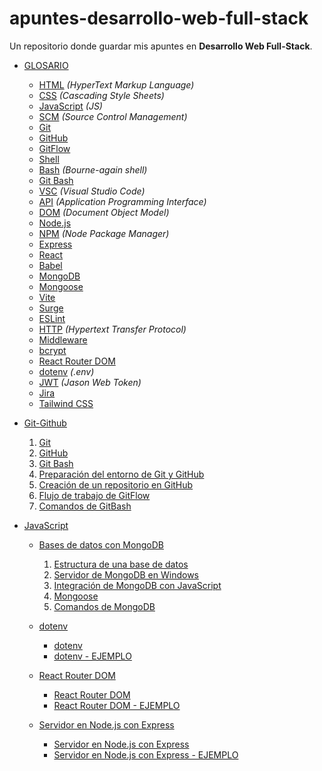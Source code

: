 # apuntes-desarrollo-web-full-stack

Un repositorio donde guardar mis apuntes en **Desarrollo Web Full-Stack**.

* [GLOSARIO](./GLOSARIO.md)
    * [HTML](./GLOSARIO.md/#html-hypertext-markup-language) *(HyperText Markup Language)*
    * [CSS](./GLOSARIO.md/#css-cascading-style-sheets) *(Cascading Style Sheets)*
    * [JavaScript](./GLOSARIO.md/#javascript-js) *(JS)*
    * [SCM](./GLOSARIO.md/#scm-source-control-management) *(Source Control Management)*
    * [Git](./GLOSARIO.md/#git)
    * [GitHub](./GLOSARIO.md/#github)
    * [GitFlow](./GLOSARIO.md/#gitflow)
    * [Shell](./GLOSARIO.md/#shell)
    * [Bash](./GLOSARIO.md/#bash-bourne-agin-shell) *(Bourne-again shell)*
    * [Git Bash](./GLOSARIO.md/#git-bash)
    * [VSC](./GLOSARIO.md/#vsc-visual-studio-code) *(Visual Studio Code)*
    * [API](./GLOSARIO.md/#api-application-programming-interface) *(Application Programming Interface)*
    * [DOM](./GLOSARIO.md/#dom-document-object-model) *(Document Object Model)*
    * [Node.js](./GLOSARIO.md/#nodejs)
    * [NPM](./GLOSARIO.md/#npm-node-package-manager) *(Node Package Manager)*
    * [Express](./GLOSARIO.md/#express)
    * [React](./GLOSARIO.md/#react)
    * [Babel](./GLOSARIO.md/#babel)
    * [MongoDB](./GLOSARIO.md/#mongodb)
    * [Mongoose](./GLOSARIO.md/#mongoose)
    * [Vite](./GLOSARIO.md/#vite)
    * [Surge](./GLOSARIO.md/#surge)
    * [ESLint](./GLOSARIO.md/#eslint)
    * [HTTP](./GLOSARIO.md/#http-xxx) *(Hypertext Transfer Protocol)*
    * [Middleware](./GLOSARIO.md/#middleware)
    * [bcrypt](./GLOSARIO.md/#bcrypt)
    * [React Router DOM](./GLOSARIO.md/#react-router-dom)
    * [dotenv](./GLOSARIO.md/#dotenv-env) *(.env)*
    * [JWT](./GLOSARIO.md/#jwt-jason-web-tokens) *(Jason Web Token)*
    * [Jira](./GLOSARIO.md/#jira)
    * [Tailwind CSS](./GLOSARIO.md/#tailwind-css)
    
* [Git-Github](./Git-GitHub/)
    01. [Git](./Git-GitHub/01-git.md)
    02. [GitHub](./Git-GitHub/02-git-hub.md)
    03. [Git Bash](./Git-GitHub/03-git-bash.md)
    04. [Preparación del entorno de Git y GitHub](./Git-GitHub/04-preparacion-entorno-git-github.md)
    05. [Creación de un repositorio en GitHub](./Git-GitHub/05-creacion-repositorio-github.md)
    06. [Flujo de trabajo de GitFlow](./Git-GitHub/06-flujo-trabajo-git-flow.md)
    07. [Comandos de GitBash](./Git-GitHub/08-comandos-gitbash.md)

* [JavaScript](./JavaScript/)
    * [Bases de datos con MongoDB](./JavaScript/Base-datos-MongoDB/)
        01. [Estructura de una base de datos](./JavaScript/Base-datos-MongoDB/01-estructura-db.md)
        02. [Servidor de MongoDB en Windows](./JavaScript/Base-datos-MongoDB/02-servidor-mongodb-windows.md)
        03. [Integración de MongoDB con JavaScript](./JavaScript/Base-datos-MongoDB/03-integracion-mongodb-javascript.md)
        04. [Mongoose](./JavaScript/Base-datos-MongoDB/04-mongoose.md)
        05. [Comandos de MongoDB](./JavaScript/Base-datos-MongoDB/05-comandos-mongodb.md)

    * [dotenv](./JavaScript/dotenv/)
        * [dotenv](./JavaScript/dotenv/01-dotenv.md)
        * [dotenv - EJEMPLO](./JavaScript/dotenv/dotenv-test/)

    * [React Router DOM](./JavaScript/React-Router-DOM/)
        * [React Router DOM](./JavaScript/React-Router-DOM/01-react-router-dom.md)
        * [React Router DOM - EJEMPLO](./JavaScript/React-Router-DOM/react-router-dom-test/)
    
    * [Servidor en Node.js con Express](./JavaScript/Servidor-Nodejs-Express/)
        * [Servidor en Node.js con Express](./JavaScript/Servidor-Nodejs-Express/01-servidor-nodejs-express.md)
        * [Servidor en Node.js con Express - EJEMPLO](./JavaScript/Servidor-Nodejs-Express/servidor-nodejs-express-test/)
